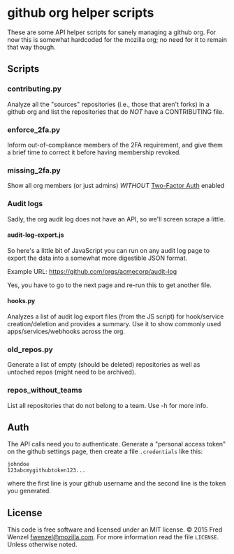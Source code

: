 # github org helper scripts

These are some API helper scripts for sanely managing a github org. For now this is somewhat hardcoded for the mozilla org; no need for it to remain that way though.

## Scripts
### contributing.py
Analyze all the "sources" repositories (i.e., those that aren't forks) in a github org and list the repositories that do *NOT* have a CONTRIBUTING file.

### enforce_2fa.py
Inform out-of-compliance members of the 2FA requirement, and give them a
brief time to correct it before having membership revoked.

### missing_2fa.py
Show all org members (or just admins)  *WITHOUT* [Two-Factor
Auth](https://help.github.com/articles/about-two-factor-authentication/) enabled

### Audit logs
Sadly, the org audit log does not have an API, so we'll screen scrape a little.

#### audit-log-export.js
So here's a little bit of JavaScript you can run on any audit log page to export the data into a somewhat more digestible JSON format.

Example URL: https://github.com/orgs/acmecorp/audit-log

Yes, you have to go to the next page and re-run this to get another file.

#### hooks.py
Analyzes a list of audit log export files (from the JS script) for hook/service creation/deletion and provides a summary. Use it to show commonly used apps/services/webhooks across the org.

### old_repos.py
Generate a list of empty (should be deleted) repositories as well as untoched repos (might need to be archived).

### repos_without_teams

List all repositories that do not belong to a team. Use -h for more info.

## Auth
The API calls need you to authenticate. Generate a "personal access token" on the github settings page, then create a file ``.credentials`` like this:

    johndoe
    123abcmygithubtoken123...

where the first line is your github username and the second line is the token you generated.

## License
This code is free software and licensed under an MIT license. &copy; 2015 Fred Wenzel <fwenzel@mozilla.com>. For more information read the file ``LICENSE``. Unless otherwise noted.
